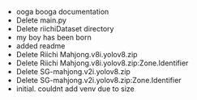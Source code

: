 - ooga booga documentation
- Delete main.py
- Delete riichiDataset directory
- my boy has been born
- added readme
- Delete Riichi Mahjong.v8i.yolov8.zip
- Delete Riichi Mahjong.v8i.yolov8.zip:Zone.Identifier
- Delete SG-mahjong.v2i.yolov8.zip
- Delete SG-mahjong.v2i.yolov8.zip:Zone.Identifier
- initial. couldnt add venv due to size
